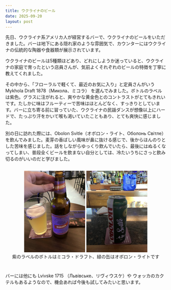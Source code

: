 ```yaml
---
title: ウクライナのビール
date: 2025-09-20
layout: post
---
```


先日、ウクライナ系アメリカ人が経営するバーで、ウクライナのビールをいただきました。バーは地下にある隠れ家のような雰囲気で、カウンターにはウクライナの伝統的な陶器や食器類が展示されています。　

ウクライナのビールは5種類ほどあり、どれにしようか迷っていると、ウクライナの家庭で育ったという店員さんが、気前よくそれぞれのビールの特徴を丁寧に教えてくれました。

その中から、「フローラルで軽くて、最近のお気に入り」と定員さんがいう Mykhola Draft 1878（Микола、ミコラ） を選んでみました。ボトルのラベルは紫色。グラスに注がれると、爽やかな黄金色とのコントラストがとてもきれいです。たしかに味はフルーティーで苦味はほとんどなく、すっきりとしています。バーに立ち寄る前に習っていた、ウクライナの民謡ダンスが想像以上にハードで、たっぷり汗をかいて喉も渇いていたこともあり、とても爽快に感じました。

別の日に訪れた際には、Obolon Svitle（オボロン・ライト、Оболонь Світле）を飲んでみました。麦芽の香ばしい風味が鼻に抜ける感じで、後からほんのりとした苦味を感じました。話をしながらゆっくり飲んでいたら、最後にはぬるくなってしまい、普段全くビールを飲まない自分としては、冷たいうちにさっと飲み切るのがいいのだと学びました。


<p style="display: flex; gap: 10px;">

<div style="text-align: center;">
  <img src="/images/beer-mykhola.jpg" alt="紫色のラベルが印象的なミコラビールのボトルの横に、黄金色のビールが注がれたグラスが並ぶ。" style="max-width: 38%; height: auto;" />
  <img src="/images/beer-obolon.jpg" alt="オボロン・ライトの緑色の缶。背後のバーカウンターには、リキュールなどさまざまな種類のお酒がずらりと並んでいる。" style="max-width: 38%; height: auto;" />
  <figcaption>紫のラベルのボトルはミコラ・ドラフト、緑の缶はオボロン・ライトです</figcaption>
</div>



<div style="margin-top: 40px;"></div>

バーには他にも Lvivske 1715 （Львівське、リヴィウスケ）や ウォッカのカクテルもあるようなので、機会あれば今後も試してみたいと思います。